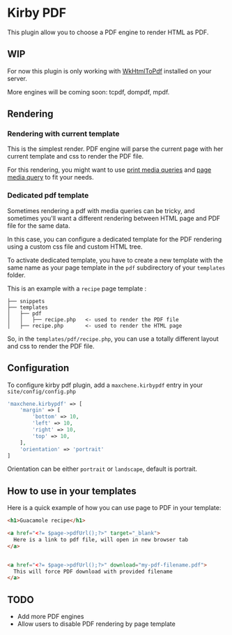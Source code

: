 # Kirby PDF

This plugin allow you to choose a PDF engine to render HTML as PDF.

## WIP

For now this plugin is only working with [WkHtmlToPdf](https://wkhtmltopdf.org/) installed on your server.

More engines will be coming soon: tcpdf, dompdf, mpdf.

## Rendering

### Rendering with current template

This is the simplest render. PDF engine will parse the current page with her current template and css to render the PDF
file.

For this rendering, you might want to use [print media queries](https://developer.mozilla.org/en-US/docs/Web/CSS/@media)
and [page media query](https://developer.mozilla.org/fr/docs/Web/CSS/@page) to fit your needs.

### Dedicated pdf template

Sometimes rendering a pdf with media queries can be tricky, and sometimes you'll want a different rendering between HTML
page and PDF file for the same data.

In this case, you can configure a dedicated template for the PDF rendering using a custom css file and custom HTML tree.

To activate dedicated template, you have to create a new template with the same name as your page template in
the ``pdf``
subdirectory of your ``templates`` folder.

This is an example with a ``recipe`` page template :

```
├── snippets
├── templates
│   ├── pdf
│   │   ├── recipe.php   <- used to render the PDF file
│   ├── recipe.php       <- used to render the HTML page
```

So, in the ``templates/pdf/recipe.php``, you can use a totally different layout and css to render the PDF file.

## Configuration

To configure kirby pdf plugin, add a ``maxchene.kirbypdf``
entry in your ``site/config/config.php``

````php
'maxchene.kirbypdf' => [
    'margin' => [
        'bottom' => 10,
        'left' => 10,
        'right' => 10,
        'top' => 10,
    ],
    'orientation' => 'portrait'
]
````

Orientation can be either ``portrait`` or ``landscape``, default is portrait.

## How to use in your templates

Here is a quick example of how you can use page to PDF in your template:

```html
<h1>Guacamole recipe</h1>

<a href="<?= $page->pdfUrl();?>" target="_blank">
  Here is a link to pdf file, will open in new browser tab
</a>


<a href="<?= $page->pdfUrl();?>" download="my-pdf-filename.pdf">
  This will force PDF download with provided filename
</a>
```

## TODO

- Add more PDF engines
- Allow users to disable PDF rendering by page template
